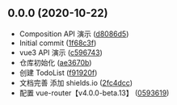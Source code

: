 ## 0.0.0 (2020-10-22)

* Composition API 演示 ([d8086d5](https://github.com/twoyoung6/Vue3.0-taste/commit/d8086d5))
* Initial commit ([1f68c3f](https://github.com/twoyoung6/Vue3.0-taste/commit/1f68c3f))
* vue3 API 演示 ([c596743](https://github.com/twoyoung6/Vue3.0-taste/commit/c596743))
* 仓库初始化 ([ae3670b](https://github.com/twoyoung6/Vue3.0-taste/commit/ae3670b))
* 创建  TodoList ([f91920f](https://github.com/twoyoung6/Vue3.0-taste/commit/f91920f))
* 文档完善 添加 shields.io ([2fc4dcc](https://github.com/twoyoung6/Vue3.0-taste/commit/2fc4dcc))
* 配置 vue-router【v4.0.0-beta.13】 ([0593619](https://github.com/twoyoung6/Vue3.0-taste/commit/0593619))



